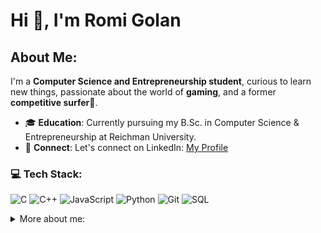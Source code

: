 # Hi 👋, I'm Romi Golan

## About Me:

I'm a **Computer Science and Entrepreneurship student**, curious to learn new things, passionate about the world of **gaming**, and a former **competitive surfer**🌊.

* 🎓 **Education**: Currently pursuing my B.Sc. in Computer Science & Entrepreneurship at Reichman University.
* 🤝 **Connect**: Let's connect on LinkedIn: [My Profile](https://www.linkedin.com/in/romi-golan/)

### 💻 Tech Stack:

![C](https://img.shields.io/badge/C-00599C?style=for-the-badge&logo=c&logoColor=white)
![C++](https://img.shields.io/badge/C%2B%2B-00599C?style=for-the-badge&logo=c%2B%2B&logoColor=white)
![JavaScript](https://img.shields.io/badge/JavaScript-F7DF1E?style=for-the-badge&logo=javascript&logoColor=black)
![Python](https://img.shields.io/badge/Python-3776AB?style=for-the-badge&logo=python&logoColor=white)
![Git](https://img.shields.io/badge/Git-F05032?style=for-the-badge&logo=git&logoColor=white)
![SQL](https://img.shields.io/badge/SQL-4479A1?style=for-the-badge&logo=postgresql&logoColor=white)

<details>
  <summary>More about me:</summary>
  
  * 🎮 **Gaming**: I like to play Call Of Duty
  * 🏄‍♀️ **Surfing**: former member of the Israeli surfing team! 🇮🇱
</details>

